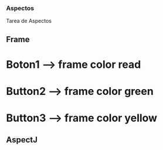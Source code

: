 ### Aspectos
Tarea de Aspectos
## Frame



# Boton1 --> frame color read
# Button2 --> frame color green
# Button3 --> frame color yellow

## AspectJ


